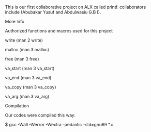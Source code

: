 This is our first collaborative project on ALX called printf. collaborators include (Abubakar Yusuf and Abdulwasiu G.B I).

More Info

Authorized functions and macros used for this project

write (man 2 write)

malloc (man 3 malloc)

free (man 3 free)

va_start (man 3 va_start)

va_end (man 3 va_end)

va_copy (man 3 va_copy)

va_arg (man 3 va_arg)

Compilation

Our codes were compiled this way:

$ gcc -Wall -Werror -Wextra -pedantic -std=gnu89 *.c

